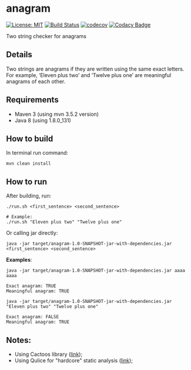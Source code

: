 # anagram

[![License: MIT](https://img.shields.io/badge/License-MIT-yellow.svg)](https://opensource.org/licenses/MIT)
[![Build Status](https://travis-ci.org/filfreire/anagram.svg?branch=master)](https://travis-ci.org/filfreire/anagram)
[![codecov](https://codecov.io/gh/filfreire/anagram/branch/master/graph/badge.svg)](https://codecov.io/gh/filfreire/anagram)
[![Codacy Badge](https://api.codacy.com/project/badge/Grade/71e0eccc86024aa5a1a26e216f52e3b2)](https://www.codacy.com/app/filfreire/anagram?utm_source=github.com&amp;utm_medium=referral&amp;utm_content=filfreire/anagram&amp;utm_campaign=Badge_Grade)

Two string checker for anagrams

## Details

Two strings are anagrams if they are written using the same exact letters. For example, ‘Eleven plus two’ and ‘Twelve plus one’ are meaningful anagrams of each other.

## Requirements

- Maven 3 (using mvn 3.5.2 version)
- Java 8  (using 1.8.0\_131)

## How to build

In terminal run command:
```
mvn clean install
```

## How to run

After building, run:
```
./run.sh <first_sentence> <second_sentence>

# Example:
./run.sh "Eleven plus two" "Twelve plus one"
```

Or calling jar directly:
```
java -jar target/anagram-1.0-SNAPSHOT-jar-with-dependencies.jar <first_sentence> <second_sentence>
```

**Examples**:
```
java -jar target/anagram-1.0-SNAPSHOT-jar-with-dependencies.jar aaaa aaaa

Exact anagram: TRUE
Meaningful anagram: TRUE
```


```
java -jar target/anagram-1.0-SNAPSHOT-jar-with-dependencies.jar "Eleven plus two" "Twelve plus one"

Exact anagram: FALSE
Meaningful anagram: TRUE
```

## Notes:
- Using Cactoos library ([link](https://github.com/yegor256/cactoos));
- Using Qulice for "hardcore" static analysis ([link](http://www.qulice.com/));
